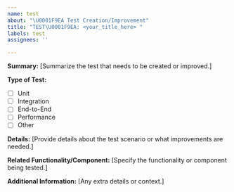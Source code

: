 ```yaml
---
name: test
about: "\U0001F9EA Test Creation/Improvement"
title: "TEST\U0001F9EA: <your_title_here> "
labels: test
assignees: ''

---
```


**Summary:**
[Summarize the test that needs to be created or improved.]

**Type of Test:**

- [ ] Unit
- [ ] Integration
- [ ] End-to-End
- [ ] Performance
- [ ] Other

**Details:**
[Provide details about the test scenario or what improvements are needed.]

**Related Functionality/Component:**
[Specify the functionality or component being tested.]

**Additional Information:**
[Any extra details or context.]
